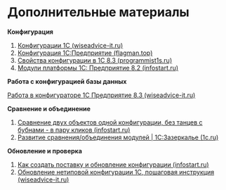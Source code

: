 # Дополнительные материалы

**Конфигурация**

1. [Конфигурации 1С (wiseadvice-it.ru)](https://wiseadvice-it.ru/o-kompanii/blog/articles/konfiguracii-1s/?ysclid=l5v71ooqec469617916)
2. [Конфигурация 1С:Предприятие (flagman.top)](https://flagman.top/about-business/ehkzamen-1s/konfiguraciya-1s-predpriyatie?ysclid=l60b3j7nvn411840335)
3. [Свойства конфигурации в 1С 8.3 (programmist1s.ru)](https://programmist1s.ru/palitra-svoystv-konfiguratsii-1s/?ysclid=l5v76sn3oa708376713)
4. [Модули платформы 1С: Предприятие 8.2 (infostart.ru)](https://infostart.ru/1c/articles/83546/?ysclid=l5v7d5sm7m68721099)

**Работа с конфигурацией базы данных**

[Работа в конфигураторе 1С Предприятие 8.3 (wiseadvice-it.ru)](https://wiseadvice-it.ru/o-kompanii/blog/articles/rabota-v-konfiguratore-1s-predpriyatie-8-3/?ysclid=l5vw7rcggm953508861)

**Сравнение и объединение**

1. [Сравнение двух объектов одной конфигурации, без танцев с бубнами - в пару кликов (infostart.ru)](https://infostart.ru/1c/articles/625334/?ysclid=l5vwhxcc70708939000)
2. [Развитие сравнения/объединения модулей | 1С:Зазеркалье (1c.ru)](https://wonderland.v8.1c.ru/blog/razvitie-sravneniya-obedineniya-moduley/?ysclid=l5vwiiofyc20039843)

**Обновление и проверка**

1. [Как создать поставку и обновление конфигурации (infostart.ru)](https://infostart.ru/1c/articles/328313/?ysclid=l5vwl59uhb528927797)
2. [Обновление нетиповой конфигурации 1С, пошаговая инструкция (wiseadvice-it.ru)](https://wiseadvice-it.ru/o-kompanii/blog/articles/1s-obnovlenie-netipovoy-konfiguratsii/?ysclid=l5vwp1hknv765715360)


